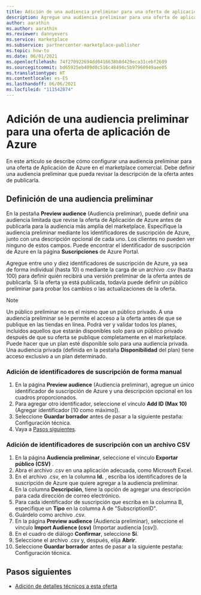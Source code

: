 ```yaml
---
title: Adición de una audiencia preliminar para una oferta de aplicación de Azure
description: Agregue una audiencia preliminar para una oferta de aplicación de Azure en el Centro de partners (Azure Marketplace).
author: aarathin
ms.author: aarathin
ms.reviewer: dannyevers
ms.service: marketplace
ms.subservice: partnercenter-marketplace-publisher
ms.topic: how-to
ms.date: 06/01/2021
ms.openlocfilehash: 74f270922694dd0416638b8d429eca31cebf2609
ms.sourcegitcommit: bd65925eb409d0c516c48494c5b97960949aee05
ms.translationtype: HT
ms.contentlocale: es-ES
ms.lasthandoff: 06/06/2021
ms.locfileid: "111542874"
---
```

# <a name="add-a-preview-audience-for-an-azure-application-offer"></a>Adición de una audiencia preliminar para una oferta de aplicación de Azure

En este artículo se describe cómo configurar una audiencia preliminar para una oferta de Aplicación de Azure en el marketplace comercial. Debe definir una audiencia preliminar que pueda revisar la descripción de la oferta antes de publicarla.

## <a name="define-a-preview-audience"></a>Definición de una audiencia preliminar

En la pestaña **Preview audience** (Audiencia preliminar), puede definir una audiencia limitada que revise la oferta de Aplicación de Azure antes de publicarla para la audiencia más amplia del marketplace. Especifique la audiencia preliminar mediante los identificadores de suscripción de Azure, junto con una descripción opcional de cada uno. Los clientes no pueden ver ninguno de estos campos. Puede encontrar el identificador de suscripción de Azure en la página **Suscripciones** de Azure Portal.

Agregue entre uno y diez identificadores de suscripción de Azure, ya sea de forma individual (hasta 10) o mediante la carga de un archivo .csv (hasta 100) para definir quién recibirá una versión preliminar de la oferta antes de publicarla. Si la oferta ya está publicada, todavía puede definir un público preliminar para probar los cambios o las actualizaciones de la oferta.

> [!NOTE]
> Un público preliminar no es el mismo que un público privado. A una audiencia preliminar se le permite el acceso a la oferta antes de que se publique en las tiendas en línea. Podrá ver y validar todos los planes, incluidos aquellos que estarán disponibles solo para un público privado después de que su oferta se publique completamente en el marketplace. Puede hacer que un plan esté disponible solo para una audiencia privada. Una audiencia privada (definida en la pestaña **Disponibilidad** del plan) tiene acceso exclusivo a un plan determinado.

### <a name="add-subscription-ids-manually"></a>Adición de identificadores de suscripción de forma manual

1. En la página **Preview audience** (Audiencia preliminar), agregue un único identificador de suscripción de Azure y una descripción opcional en los cuadros proporcionados.
1. Para agregar otro identificador, seleccione el vínculo **Add ID (Max 10)** (Agregar identificador [10 como máximo]).
1. Seleccione **Guardar borrador** antes de pasar a la siguiente pestaña: Configuración técnica.
1. Vaya a [Pasos siguientes](#next-steps).

### <a name="add-subscription-ids-with-a-csv-file"></a>Adición de identificadores de suscripción con un archivo CSV

1. En la página **Audiencia preliminar**, seleccione el vínculo **Exportar público (CSV)** .
1. Abra el archivo .csv en una aplicación adecuada, como Microsoft Excel.
1. En el archivo .csv, en la columna **Id.** , escriba los identificadores de la suscripción de Azure que quiere agregar a la audiencia preliminar.
1. En la columna **Descripción**, tiene la opción de agregar una descripción para cada dirección de correo electrónico.
1. Para cada identificador de suscripción que escriba en la columna B, especifique un **Tipo** en la columna A de "SubscriptionID".
1. Guárdelo como archivo .csv.
1. En la página **Preview audience** (Audiencia preliminar), seleccione el vínculo **Import Audience (csv)** (Importar audiencia [csv]).
1. En el cuadro de diálogo **Confirmar**, seleccione **Sí**.
1. Seleccione el archivo .csv y, después, elija **Abrir**.
1. Seleccione **Guardar borrador** antes de pasar a la siguiente pestaña: Configuración técnica.

## <a name="next-steps"></a>Pasos siguientes

- [Adición de detalles técnicos a esta oferta](azure-app-technical-configuration.md)
